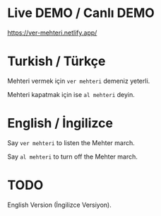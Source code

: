# Live DEMO / Canlı DEMO
https://ver-mehteri.netlify.app/

# Turkish / Türkçe
Mehteri vermek için ```ver mehteri``` demeniz yeterli.

Mehteri kapatmak için ise ```al mehteri``` deyin.

# English / İngilizce
Say ```ver mehteri``` to listen the Mehter march.

Say ```al mehteri``` to turn off the Mehter march.


# TODO
English Version (İngilizce Versiyon).